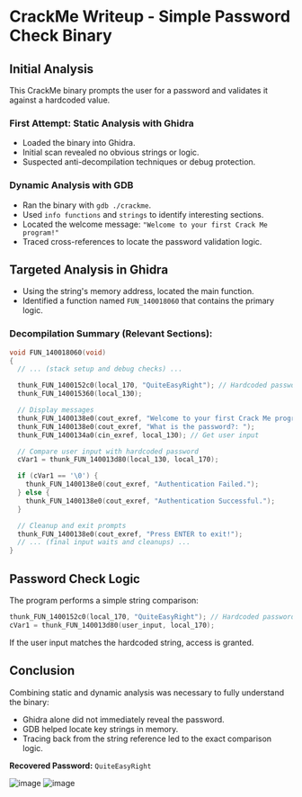 # CrackMe Writeup - Simple Password Check Binary

## Initial Analysis

This CrackMe binary prompts the user for a password and validates it against a hardcoded value.

### First Attempt: Static Analysis with Ghidra

* Loaded the binary into Ghidra.
* Initial scan revealed no obvious strings or logic.
* Suspected anti-decompilation techniques or debug protection.

### Dynamic Analysis with GDB

* Ran the binary with `gdb ./crackme`.
* Used `info functions` and `strings` to identify interesting sections.
* Located the welcome message: `"Welcome to your first Crack Me program!"`
* Traced cross-references to locate the password validation logic.

## Targeted Analysis in Ghidra

* Using the string's memory address, located the main function.
* Identified a function named `FUN_140018060` that contains the primary logic.

### Decompilation Summary (Relevant Sections):

```c
void FUN_140018060(void)
{
  // ... (stack setup and debug checks) ...

  thunk_FUN_1400152c0(local_170, "QuiteEasyRight"); // Hardcoded password
  thunk_FUN_140015360(local_130);

  // Display messages
  thunk_FUN_1400138e0(cout_exref, "Welcome to your first Crack Me program!");
  thunk_FUN_1400138e0(cout_exref, "What is the password?: ");
  thunk_FUN_1400134a0(cin_exref, local_130); // Get user input

  // Compare user input with hardcoded password
  cVar1 = thunk_FUN_140013d80(local_130, local_170);

  if (cVar1 == '\0') {
    thunk_FUN_1400138e0(cout_exref, "Authentication Failed.");
  } else {
    thunk_FUN_1400138e0(cout_exref, "Authentication Successful.");
  }

  // Cleanup and exit prompts
  thunk_FUN_1400138e0(cout_exref, "Press ENTER to exit!");
  // ... (final input waits and cleanups) ...
}
```

## Password Check Logic

The program performs a simple string comparison:

```c
thunk_FUN_1400152c0(local_170, "QuiteEasyRight"); // Hardcoded password
cVar1 = thunk_FUN_140013d80(user_input, local_170);
```

If the user input matches the hardcoded string, access is granted.

## Conclusion

Combining static and dynamic analysis was necessary to fully understand the binary:

* Ghidra alone did not immediately reveal the password.
* GDB helped locate key strings in memory.
* Tracing back from the string reference led to the exact comparison logic.

**Recovered Password:** `QuiteEasyRight`

![image](https://github.com/user-attachments/assets/640a5bf7-de37-4da4-a60c-9304608eea35)
![image](https://github.com/user-attachments/assets/eadca60d-0040-4499-8be4-cd25df311030)


